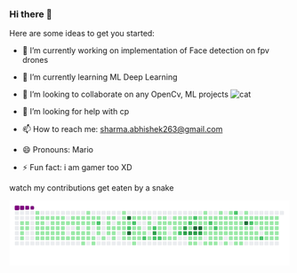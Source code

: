 ### Hi there 👋




Here are some ideas to get you started:

- 🔭 I’m currently working on implementation of Face detection on fpv drones 
- 🌱 I’m currently learning ML Deep Learning
- 👯 I’m looking to collaborate on any OpenCv, ML projects  ![cat](https://raw.githubusercontent.com/Mario263/Cool-Readme-ideas/master/data/octocat/daftpunktocat-guy.gif)



- 🤔 I’m looking for help with cp
- 📫 How to reach me: sharma.abhishek263@gmail.com
- 😄 Pronouns: Mario
- ⚡ Fun fact: i am gamer too XD

watch my contributions get eaten by a snake

![snake gif](https://github.com/Mario263/sankeeatingcontribution/blob/output/github-contribution-grid-snake.gif)
